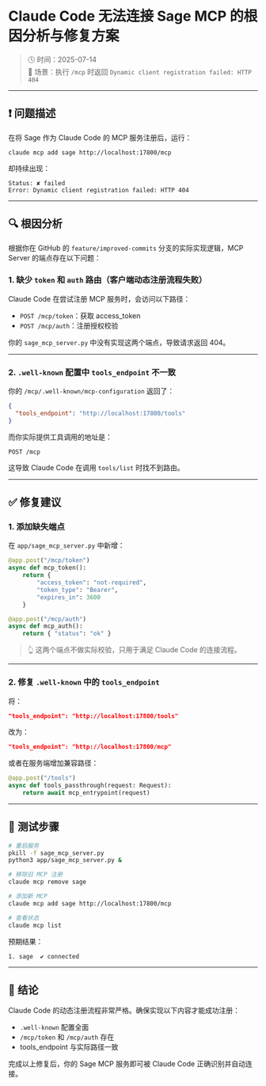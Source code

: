 # Claude Code 无法连接 Sage MCP 的根因分析与修复方案

> 🕓 时间：2025-07-14  
> 🧠 场景：执行 `/mcp` 时返回 `Dynamic client registration failed: HTTP 404`

---

## ❗ 问题描述

在将 Sage 作为 Claude Code 的 MCP 服务注册后，运行：

```
claude mcp add sage http://localhost:17800/mcp
```

却持续出现：

```
Status: ✘ failed
Error: Dynamic client registration failed: HTTP 404
```

---

## 🔍 根因分析

根据你在 GitHub 的 `feature/improved-commits` 分支的实际实现逻辑，MCP Server 的端点存在以下问题：

### 1. 缺少 `token` 和 `auth` 路由（客户端动态注册流程失败）

Claude Code 在尝试注册 MCP 服务时，会访问以下路径：

- `POST /mcp/token`：获取 access_token
- `POST /mcp/auth`：注册授权校验

你的 `sage_mcp_server.py` 中没有实现这两个端点，导致请求返回 404。

---

### 2. `.well-known` 配置中 `tools_endpoint` 不一致

你的 `/mcp/.well-known/mcp-configuration` 返回了：

```json
{
  "tools_endpoint": "http://localhost:17800/tools"
}
```

而你实际提供工具调用的地址是：

```
POST /mcp
```

这导致 Claude Code 在调用 `tools/list` 时找不到路由。

---

## ✅ 修复建议

### 1. 添加缺失端点

在 `app/sage_mcp_server.py` 中新增：

```python
@app.post("/mcp/token")
async def mcp_token():
    return {
        "access_token": "not-required",
        "token_type": "Bearer",
        "expires_in": 3600
    }

@app.post("/mcp/auth")
async def mcp_auth():
    return { "status": "ok" }
```

> 👆 这两个端点不做实际校验，只用于满足 Claude Code 的连接流程。

---

### 2. 修复 `.well-known` 中的 `tools_endpoint`

将：

```json
"tools_endpoint": "http://localhost:17800/tools"
```

改为：

```json
"tools_endpoint": "http://localhost:17800/mcp"
```

或者在服务端增加兼容路径：

```python
@app.post("/tools")
async def tools_passthrough(request: Request):
    return await mcp_entrypoint(request)
```

---

## 🔁 测试步骤

```bash
# 重启服务
pkill -f sage_mcp_server.py
python3 app/sage_mcp_server.py &

# 移除旧 MCP 注册
claude mcp remove sage

# 添加新 MCP
claude mcp add sage http://localhost:17800/mcp

# 查看状态
claude mcp list
```

预期结果：

```
1. sage  ✔ connected
```

---

## 📌 结论

Claude Code 的动态注册流程非常严格。确保实现以下内容才能成功注册：

- `.well-known` 配置全面
- `/mcp/token` 和 `/mcp/auth` 存在
- tools_endpoint 与实际路径一致

完成以上修复后，你的 Sage MCP 服务即可被 Claude Code 正确识别并自动连接。
